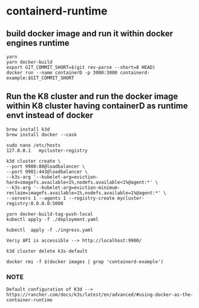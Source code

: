 # containerd-runtime

## build docker image and run it within docker engines runtime

    yarn
    yarn docker-build
    export GIT_COMMIT_SHORT=$(git rev-parse --short=8 HEAD)
    docker run --name containerD -p 3000:3000 containerd-example:$GIT_COMMIT_SHORT

## Run the K8 cluster and run the docker image within K8 cluster having containerD as runtime envt instead of docker

    brew install k3d
    brew install docker --cask

    sudo nano /etc/hosts
    127.0.0.1	mycluster-registry

    k3d cluster create \
    --port 9900:80@loadbalancer \
    --port 9901:443@loadbalancer \
    --k3s-arg '--kubelet-arg=eviction-hard=imagefs.available<1%,nodefs.available<1%@agent:*' \
    --k3s-arg '--kubelet-arg=eviction-minimum-reclaim=imagefs.available=1%,nodefs.available=1%@agent:*' \
    --servers 1 --agents 1 --registry-create mycluster-registry:0.0.0.0:5000

    yarn docker-build-tag-push-local
    kubectl apply -f ./deployment.yaml

    kubectl  apply -f ./ingress.yaml

    Veriy API is accessible --> http://localhost:9900/

    k3d cluster delete k3s-default

    docker rmi -f $(docker images | grep 'containerd-example')

### NOTE

    Default configuration of K3d -->
    https://rancher.com/docs/k3s/latest/en/advanced/#using-docker-as-the-container-runtime
